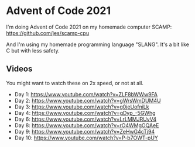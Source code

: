 # Advent of Code 2021

I'm doing Advent of Code 2021 on my homemade computer SCAMP: https://github.com/jes/scamp-cpu

And I'm using my homemade programming language "SLANG". It's a bit like C but with less safety.

## Videos

You might want to watch these on 2x speed, or not at all.

 * Day 1: https://www.youtube.com/watch?v=ZLF8bWWw9FA
 * Day 2: https://www.youtube.com/watch?v=gWrsWmDUM4U
 * Day 3: https://www.youtube.com/watch?v=g0jeUofniLk
 * Day 4: https://www.youtube.com/watch?v=gDyp_-5GWhg
 * Day 6: https://www.youtube.com/watch?v=LrLMMJRUvV4
 * Day 8: https://www.youtube.com/watch?v=rO4WMgOQAeE
 * Day 9: https://www.youtube.com/watch?v=ZeHwG4cTj94
 * Day 10: https://www.youtube.com/watch?v=P-b7OWT-pUY
